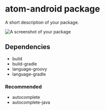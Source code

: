 # atom-android package

A short description of your package.

![A screenshot of your package](https://f.cloud.github.com/assets/69169/2290250/c35d867a-a017-11e3-86be-cd7c5bf3ff9b.gif)

## Dependencies
* build
* build-gradle
* language-groovy
* language-gradle

### Recommended
* autocomplete
* autocomplete-java
